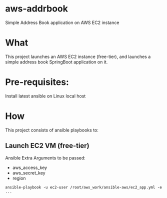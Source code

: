 # aws-addrbook
Simple Address Book application on AWS EC2 instance

# What
This project launches an AWS EC2 instance (free-tier), and launches a simple address book SpringBoot application on it.


# Pre-requisites:
Install latest ansible on Linux local host


# How
This project consists of ansible playbooks to:
## Launch EC2 VM (free-tier)
Ansible Extra Arguments to be passed:
* aws_access_key
* aws_secret_key
* region

```
ansible-playbook -u ec2-user /root/aws_work/ansible-aws/ec2_app.yml -e ...
```
